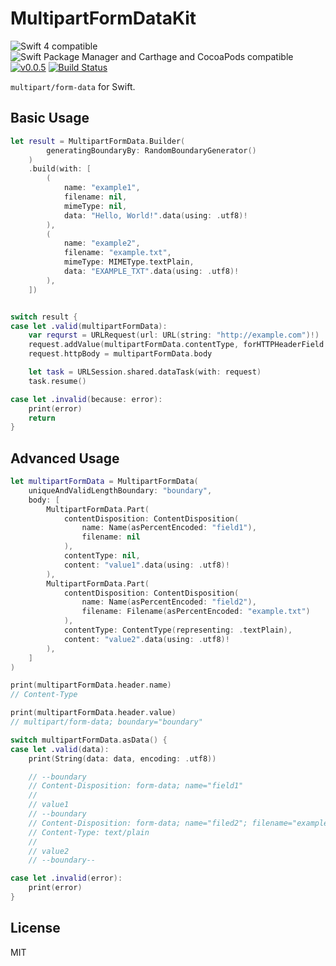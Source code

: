MultipartFormDataKit
====================

![Swift 4 compatible](https://img.shields.io/badge/Swift%20version-4-green.svg)
![Swift Package Manager and Carthage and CocoaPods compatible](https://img.shields.io/badge/SPM%20%7C%20Carthage%20%7C%20CocoaPods-compatible-green.svg)
[![v0.0.5](https://img.shields.io/badge/version-0.0.5-blue.svg)](https://github.com/Kuniwak/MultipartFormData/releases)
[![Build Status](https://www.bitrise.io/app/8c05b2758bfbf0d8/status.svg?token=vqY7qlmU6qeCPZ17EX7vRA&branch=master)](https://www.bitrise.io/app/8c05b2758bfbf0d8)


`multipart/form-data` for Swift.


Basic Usage
-----------

```swift
let result = MultipartFormData.Builder(
        generatingBoundaryBy: RandomBoundaryGenerator()
    )
    .build(with: [
        (
            name: "example1",
            filename: nil,
            mimeType: nil,
            data: "Hello, World!".data(using: .utf8)!
        ),
        (
            name: "example2",
            filename: "example.txt",
            mimeType: MIMEType.textPlain,
            data: "EXAMPLE_TXT".data(using: .utf8)!
        ),
    ])


switch result {
case let .valid(multipartFormData):
    var requrst = URLRequest(url: URL(string: "http://example.com")!)
    request.addValue(multipartFormData.contentType, forHTTPHeaderField: "Content-Type")
    request.httpBody = multipartFormData.body

    let task = URLSession.shared.dataTask(with: request)
    task.resume()

case let .invalid(because: error):
    print(error)
    return
}
```



Advanced Usage
--------------

```swift
let multipartFormData = MultipartFormData(
    uniqueAndValidLengthBoundary: "boundary",
    body: [
        MultipartFormData.Part(
            contentDisposition: ContentDisposition(
                name: Name(asPercentEncoded: "field1"),
                filename: nil
            ),
            contentType: nil,
            content: "value1".data(using: .utf8)!
        ),
        MultipartFormData.Part(
            contentDisposition: ContentDisposition(
                name: Name(asPercentEncoded: "field2"),
                filename: Filename(asPercentEncoded: "example.txt")
            ),
            contentType: ContentType(representing: .textPlain),
            content: "value2".data(using: .utf8)!
        ),
    ]
)

print(multipartFormData.header.name)
// Content-Type

print(multipartFormData.header.value)
// multipart/form-data; boundary="boundary"

switch multipartFormData.asData() {
case let .valid(data):
    print(String(data: data, encoding: .utf8))

    // --boundary
    // Content-Disposition: form-data; name="field1"
    // 
    // value1
    // --boundary
    // Content-Disposition: form-data; name="filed2"; filename="example.txt"
    // Content-Type: text/plain
    // 
    // value2
    // --boundary--

case let .invalid(error):
    print(error)
}
```


License
-------

MIT
